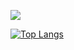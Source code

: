 <!--## Hi there 👋-->
<!--<img src="https://capsule-render.vercel.app/api?type=Waving&color=&height=200&section=header&text=Hello<br>I'm%JingyoSeo&fontSize=90" /> -->
![](https://github-profile-summary-cards.vercel.app/api/cards/profile-details?username=9y06&theme=solarized)

<!--
**9y06/9y06** is a ✨ _special_ ✨ repository because its `README.md` (this file) appears on your GitHub profile.

Here are some ideas to get you started:

- 🔭 I’m currently working on ...
- 🌱 I’m currently learning ...
- 👯 I’m looking to collaborate on ...
- 🤔 I’m looking for help with ...
- 💬 Ask me about ...
- 📫 How to reach me: ...
- 😄 Pronouns: ...
- ⚡ Fun fact: ...
-->
[![Top Langs](https://github-readme-stats.vercel.app/api/top-langs/?username=9y06&layout=compact)](https://github.com/9y06/github-readme-stats)
